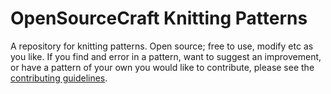 OpenSourceCraft Knitting Patterns
=================================

A repository for knitting patterns.  Open source; free to use, modify etc as you like.  If you find and error in a pattern, want to suggest an improvement, or have a pattern of your own you would like to contribute, please see the [contributing guidelines](http://github/opensourcecraft/knitting-patterns/CONTRIBUTE.md).